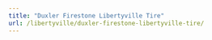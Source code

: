 ```yaml
---
title: "Duxler Firestone Libertyville Tire"
url: /libertyville/duxler-firestone-libertyville-tire/
---
```

